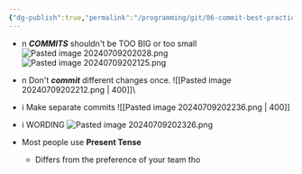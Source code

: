 ```yaml
---
{"dg-publish":true,"permalink":"/programming/git/06-commit-best-practices/","tags":["programming","Git"],"created":"2024-11-09T11:30:17.883+08:00"}
---
```



- n ___COMMITS___ shouldn't be TOO BIG or too small
![Pasted image 20240709202028.png](/img/user/PROGRAMMING/Git/attachments/Pasted%20image%2020240709202028.png)
![Pasted image 20240709202125.png](/img/user/PROGRAMMING/Git/attachments/Pasted%20image%2020240709202125.png)

- n Don't ___commit___ different changes once.
![[Pasted image 20240709202212.png \| 400]]\
- i Make separate commits
![[Pasted image 20240709202236.png \| 400]]

- i WORDING
![Pasted image 20240709202326.png](/img/user/PROGRAMMING/Git/attachments/Pasted%20image%2020240709202326.png)
- Most people use __Present Tense__
	- Differs from the preference of your team tho





